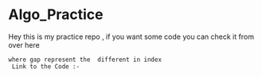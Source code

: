 # Algo_Practice
Hey this is my practice repo , if you want some code you can check it from over here

```July 28th 2021 - Gap Method Added , leetcode , merge Sorted Arrays with Space Complexcity O(1) and Time Complexticity O(n)*log(gap) 
where gap represent the  different in index
 Link to the Code :- 
 
 
 
 
